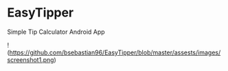 # EasyTipper
Simple Tip Calculator Android App

!(https://github.com/bsebastian96/EasyTipper/blob/master/assests/images/screenshot1.png)
